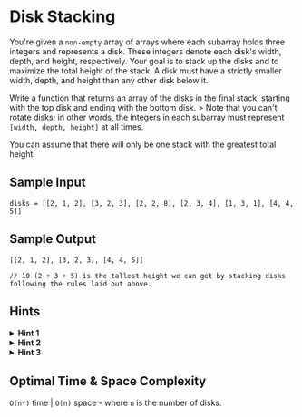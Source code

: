 # Disk Stacking

You're given a `non-empty` array of arrays where each subarray holds three integers and represents a disk. These integers denote each disk's width, depth, and height, respectively. Your goal is to stack up the disks and to maximize the total height of the stack. A disk must have a strictly smaller width, depth, and height than any other disk below it.

Write a function that returns an array of the disks in the final stack, starting with the top disk and ending with the bottom disk. > Note that you can't rotate disks; in other words, the integers in each subarray must represent `[width, depth, height]` at all times.

You can assume that there will only be one stack with the greatest total height.

## Sample Input

```plaintext
disks = [[2, 1, 2], [3, 2, 3], [2, 2, 8], [2, 3, 4], [1, 3, 1], [4, 4, 5]]
```

## Sample Output

```plaintext
[[2, 1, 2], [3, 2, 3], [4, 4, 5]]

// 10 (2 + 3 + 5) is the tallest height we can get by stacking disks following the rules laid out above.
```

## Hints

<details>
<summary><b>Hint 1</b></summary>

Try building an array of the same length as the array of disks. At each index `i` in this new array, store the height of the tallest tower that can be created with the disk located at index `i` at the bottom.

</details>

<details>
<summary><b>Hint 2</b></summary>

Consider sorting the disks by width, depth, or height for a slight optimization.

</details>

<details>
<summary><b>Hint 3</b></summary>

Can you efficiently keep track of potential towers in another array? Instead of storing entire sequences of disks, try storing the indices of previous disks. For example, at index `3` in this other array, store the index of the before-last disk in the tallest tower whose base is the disk at index `3`.

</details>

## Optimal Time & Space Complexity

`O(n²)` time | `O(n)` space - where `n` is the number of disks.
